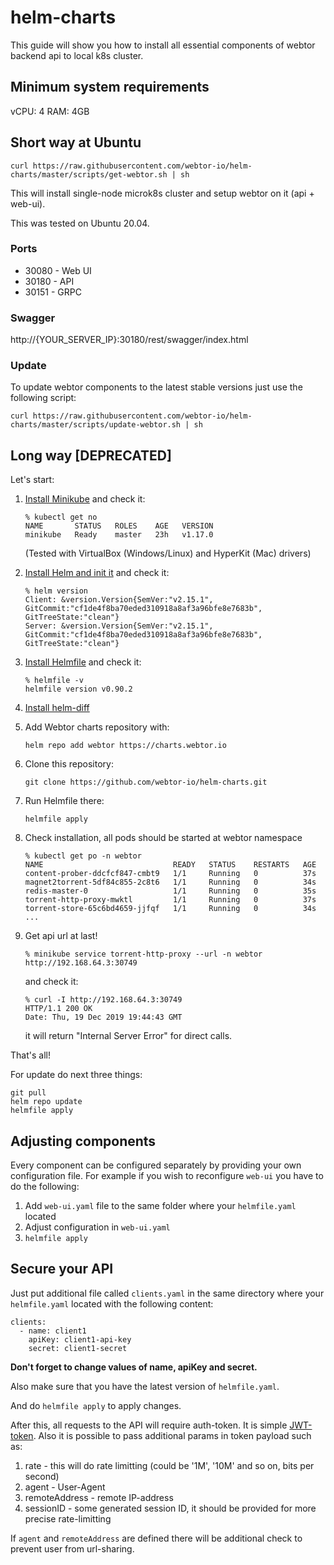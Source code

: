 # helm-charts

This guide will show you how to install all essential components of webtor backend api to local k8s cluster.

## Minimum system requirements
vCPU: 4
RAM: 4GB

## Short way at Ubuntu

```
curl https://raw.githubusercontent.com/webtor-io/helm-charts/master/scripts/get-webtor.sh | sh
```

This will install single-node microk8s cluster and setup webtor on it (api + web-ui).

This was tested on Ubuntu 20.04.

### Ports
* 30080 - Web UI
* 30180 - API
* 30151 - GRPC

### Swagger

http://{YOUR_SERVER_IP}:30180/rest/swagger/index.html

### Update

To update webtor components to the latest stable versions just use the following script:
```
curl https://raw.githubusercontent.com/webtor-io/helm-charts/master/scripts/update-webtor.sh | sh
```

## Long way [DEPRECATED]

Let's start:

1. [Install Minikube](https://kubernetes.io/docs/tasks/tools/install-minikube/) and check it:

   ```
   % kubectl get no
   NAME       STATUS   ROLES    AGE   VERSION
   minikube   Ready    master   23h   v1.17.0
   ```
   
   (Tested with VirtualBox (Windows/Linux) and HyperKit (Mac) drivers)
   
2. [Install Helm and init it](https://helm.sh/docs/intro/install/) and check it:

   ```
   % helm version
   Client: &version.Version{SemVer:"v2.15.1", GitCommit:"cf1de4f8ba70eded310918a8af3a96bfe8e7683b", GitTreeState:"clean"}
   Server: &version.Version{SemVer:"v2.15.1", GitCommit:"cf1de4f8ba70eded310918a8af3a96bfe8e7683b", GitTreeState:"clean"}
   ```

3. [Install Helmfile](https://github.com/roboll/helmfile#installation) and check it:

   ```
   % helmfile -v
   helmfile version v0.90.2
   ```

4. [Install helm-diff](https://github.com/databus23/helm-diff#install)

5. Add Webtor charts repository with:

   ```
   helm repo add webtor https://charts.webtor.io

   ```

6. Clone this repository:

    ```
    git clone https://github.com/webtor-io/helm-charts.git
    ```

7. Run Helmfile there:

    ```
    helmfile apply

    ```

7. Check installation, all pods should be started at webtor namespace

   ```
   % kubectl get po -n webtor
   NAME                             READY   STATUS    RESTARTS   AGE
   content-prober-ddcfcf847-cmbt9   1/1     Running   0          37s
   magnet2torrent-5df84c855-2c8t6   1/1     Running   0          34s
   redis-master-0                   1/1     Running   0          35s
   torrent-http-proxy-mwktl         1/1     Running   0          37s
   torrent-store-65c6bd4659-jjfqf   1/1     Running   0          34s
   ...
   ```

8. Get api url at last!

   ```
   % minikube service torrent-http-proxy --url -n webtor
   http://192.168.64.3:30749
   ```
   
   and check it:
   
   ```
   % curl -I http://192.168.64.3:30749
   HTTP/1.1 200 OK
   Date: Thu, 19 Dec 2019 19:44:43 GMT
   ```
   
   it will return "Internal Server Error" for direct calls.

That's all!

For update do next three things:

 ```
 git pull
 helm repo update
 helmfile apply
 ```
## Adjusting components

Every component can be configured separately by providing your own configuration file.
For example if you wish to reconfigure `web-ui` you have to do the following: 
1. Add `web-ui.yaml` file to the same folder where your `helmfile.yaml` located
2. Adjust configuration in `web-ui.yaml`
3. `helmfile apply`

## Secure your API

Just put additional file called `clients.yaml` in the same directory where your `helmfile.yaml` located with the following content:

```
clients:
  - name: client1
    apiKey: client1-api-key
    secret: client1-secret
```

**Don't forget to change values of name, apiKey and secret.**

Also make sure that you have the latest version of `helmfile.yaml`.

And do `helmfile apply` to apply changes.

After this, all requests to the API will require auth-token. It is simple [JWT-token](https://jwt.io/).
Also it is possible to pass additional params in token payload such as:
1. rate - this will do rate limitting (could be '1M', '10M' and so on, bits per second)
2. agent - User-Agent
3. remoteAddress - remote IP-address
4. sessionID - some generated session ID, it should be provided for more precise rate-limitting

If `agent` and `remoteAddress` are defined there will be additional check to prevent user from url-sharing.
